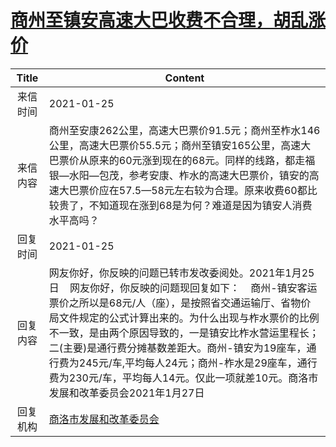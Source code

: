 # <a href="http://www.shangluo.gov.cn/zmhd/ldxxxx.jsp?urltype=leadermail.LeaderMailContentUrl&wbtreeid=1112&leadermailid=6854">商州至镇安高速大巴收费不合理，胡乱涨价</a>
| Title |                                                                                                                           Content                                                                                                                            |
|:-----:|--------------------------------------------------------------------------------------------------------------------------------------------------------------------------------------------------------------------------------------------------------------|
| 来信时间  | 2021-01-25                                                                                                                                                                                                                                                   |
| 来信内容  | 商州至安康262公里，高速大巴票价91.5元；商州至柞水146公里，高速大巴票价55.5元；商州至镇安165公里，高速大巴票价从原来的60元涨到现在的68元。同样的线路，都走福银—水阳—包茂，参考安康、柞水的高速大巴票价，镇安的高速大巴票价应在57.5—58元左右较为合理。原来收费60都比较贵了，不知道现在涨到68是为何？难道是因为镇安人消费水平高吗？                                                                            |
| 回复时间  | 2021-01-25                                                                                                                                                                                                                                                   |
| 回复内容  | 网友你好，你反映的问题已转市发改委阅处。2021年1月25日    网友你好，你反映的问题现回复如下：    商州-镇安客运票价之所以是68元/人（座），是按照省交通运输厅、省物价局文件规定的公式计算出来的。为什么出现与柞水票价的比例不一致，是由两个原因导致的，一是镇安比柞水营运里程长；二(主要)是通行费分摊基数差距大。商州-镇安为19座车，通行费为245元/车,平均每人24元；商州-柞水是29座车，通行费为230元/车，平均每人14元。仅此一项就差10元。商洛市发展和改革委员会2021年1月27日 |
| 回复机构  | <a href="../../category/agencies/商洛市发展和改革委员会.md">商洛市发展和改革委员会</a>                                                                                                                                                                                             |